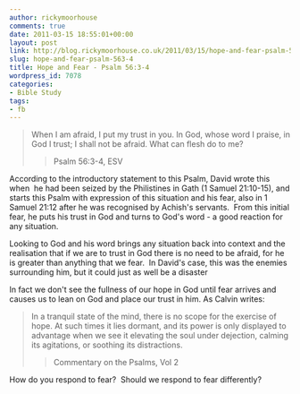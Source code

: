 ```yaml
---
author: rickymoorhouse
comments: true
date: 2011-03-15 18:55:01+00:00
layout: post
link: http://blog.rickymoorhouse.co.uk/2011/03/15/hope-and-fear-psalm-563-4/
slug: hope-and-fear-psalm-563-4
title: Hope and Fear - Psalm 56:3-4
wordpress_id: 7078
categories:
- Bible Study
tags:
- fb
---
```


<blockquote>When I am afraid,
I put my trust in you.
In God, whose word I praise,
in God I trust; I shall not be afraid.
What can flesh do to me?

> 
> Psalm 56:3-4, ESV
> 
> 
</blockquote>


<!-- more -->According to the introductory statement to this Psalm, David wrote this when  he had been seized by the Philistines in Gath (1 Samuel 21:10-15), and starts this Psalm with expression of this situation and his fear, also in 1 Samuel 21:12 after he was recognised by Achish's servants.  From this initial fear, he puts his trust in God and turns to God's word - a good reaction for any situation.

Looking to God and his word brings any situation back into context and the realisation that if we are to trust in God there is no need to be afraid, for he is greater than anything that we fear.  In David's case, this was the enemies surrounding him, but it could just as well be a disaster

In fact we don't see the fullness of our hope in God until fear arrives and causes us to lean on God and place our trust in him. As Calvin writes:


<blockquote>In a tranquil state of the mind, there is no scope for the exercise of hope. At such times it lies dormant, and its power is only displayed to advantage when we see it elevating the soul under dejection, calming its agitations, or soothing its distractions.

> 
> Commentary on the Psalms, Vol 2
> 
> 
</blockquote>




How do you respond to fear?  Should we respond to fear differently?
